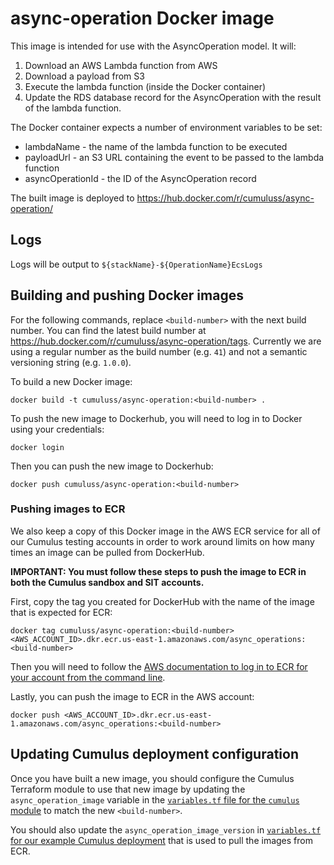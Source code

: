 # async-operation Docker image

This image is intended for use with the AsyncOperation model. It will:

1. Download an AWS Lambda function from AWS
2. Download a payload from S3
3. Execute the lambda function (inside the Docker container)
4. Update the RDS database record for the AsyncOperation with the result of the lambda function.

The Docker container expects a number of environment variables to be set:

* lambdaName - the name of the lambda function to be executed
* payloadUrl - an S3 URL containing the event to be passed to the lambda
  function
* asyncOperationId - the ID of the AsyncOperation record

The built image is deployed to
<https://hub.docker.com/r/cumuluss/async-operation/>

## Logs

Logs will be output to `${stackName}-${OperationName}EcsLogs`

## Building and pushing Docker images

For the following commands, replace `<build-number>` with the next build number. You can
find the latest build number at <https://hub.docker.com/r/cumuluss/async-operation/tags>.
Currently we are using a regular number as the build number (e.g. `41`) and not a semantic
versioning string (e.g. `1.0.0`).

To build a new Docker image:

`docker build -t cumuluss/async-operation:<build-number> .`

To push the new image to Dockerhub, you will need to log in to Docker using your credentials:

`docker login`

Then you can push the new image to Dockerhub:

`docker push cumuluss/async-operation:<build-number>`

### Pushing images to ECR

We also keep a copy of this Docker image in the AWS ECR service for all of our Cumulus
testing accounts in order to work around limits on how many times an image can be pulled
from DockerHub.

**IMPORTANT: You must follow these steps to push the image to ECR in both the Cumulus sandbox and SIT accounts.**

First, copy the tag you created for DockerHub with the name of the image that
is expected for ECR:

```shell
docker tag cumuluss/async-operation:<build-number> <AWS_ACCOUNT_ID>.dkr.ecr.us-east-1.amazonaws.com/async_operations:<build-number>
```

Then you will need to follow the [AWS documentation to log in to ECR for your account from the command line](https://docs.aws.amazon.com/AmazonECR/latest/userguide/getting-started-cli.html#cli-authenticate-registry).

Lastly, you can push the image to ECR in the AWS account:

```shell
docker push <AWS_ACCOUNT_ID>.dkr.ecr.us-east-1.amazonaws.com/async_operations:<build-number>
```

## Updating Cumulus deployment configuration

Once you have built a new image, you should configure the Cumulus Terraform module to use that new image by updating the `async_operation_image` variable in the
[`variables.tf` file for the `cumulus` module](../../../../tf-modules/cumulus/variables.tf)
to match the new `<build-number>`.

You should also update the `async_operation_image_version` in [`variables.tf` for our example Cumulus deployment](../../../../example/cumulus-tf/variables.tf) that is used to pull the images from ECR.
